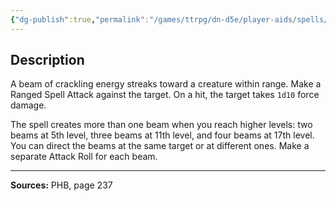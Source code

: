 ```yaml
---
{"dg-publish":true,"permalink":"/games/ttrpg/dn-d5e/player-aids/spells/cantrips/eldritch-blast/","tags":["TTRPG/DND/5e","verbal","somatic","Spell"],"noteIcon":""}
---
```



## Description
A beam of crackling energy streaks toward a creature within range.
Make a Ranged Spell Attack against the target.
On a hit, the target takes `1d10` force damage.

The spell creates more than one beam when you reach higher levels: two beams at 5th level, three beams at 11th level, and four beams at 17th level.
You can direct the beams at the same target or at different ones.
Make a separate Attack Roll for each beam.

---

**Sources:** PHB, page 237
